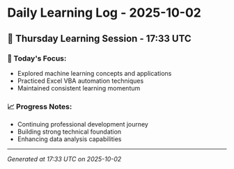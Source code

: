 # Daily Learning Log - 2025-10-02

## 📅 Thursday Learning Session - 17:33 UTC

### 🎯 Today's Focus:
- Explored machine learning concepts and applications
- Practiced Excel VBA automation techniques
- Maintained consistent learning momentum

### 📈 Progress Notes:
- Continuing professional development journey
- Building strong technical foundation
- Enhancing data analysis capabilities

---
*Generated at 17:33 UTC on 2025-10-02*
